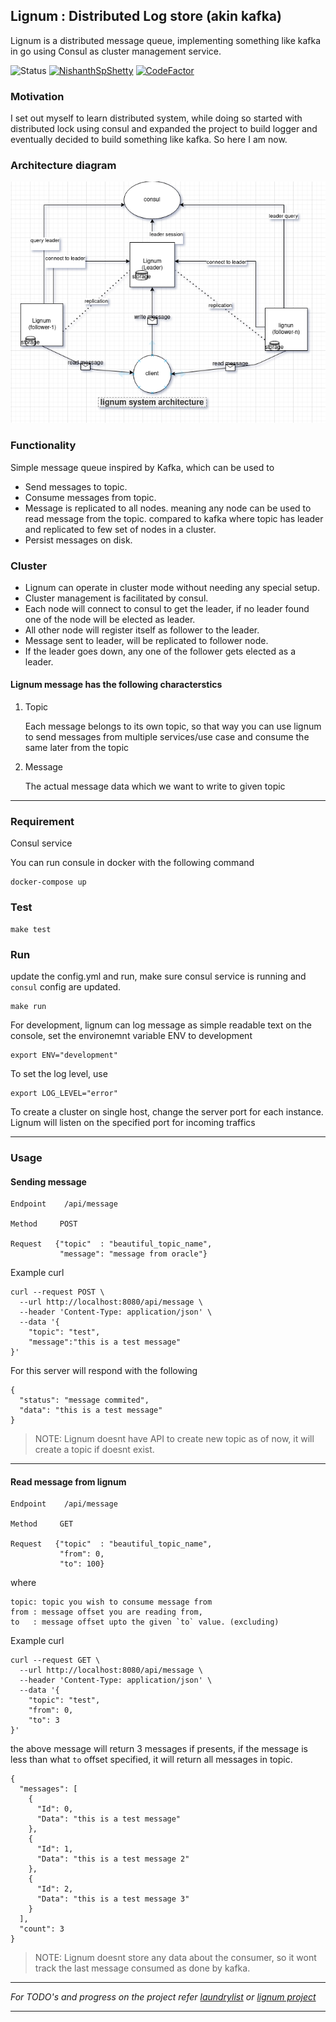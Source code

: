 ## Lignum : Distributed Log store (akin kafka)

Lignum is a distributed message queue, implementing something like kafka in go using Consul as cluster management service.

![Status](https://github.com/NishanthSpShetty/lignum/actions/workflows/go.yml/badge.svg)
[![NishanthSpShetty](https://circleci.com/gh/NishanthSpShetty/lignum.svg?style=svg&circle-token=4de78d34762f2fe9f94fdbfc8cb5d29b146e813b)](https://app.circleci.com/pipelines/github/NishanthSpShetty/lignum)
[![CodeFactor](https://www.codefactor.io/repository/github/nishanthspshetty/lignum/badge?s=82e5d72d47892bd920b35d26664d7d3b0643cdd8)](https://www.codefactor.io/repository/github/nishanthspshetty/lignum)

### Motivation
I set out myself to learn distributed system, while doing so started with distributed lock using consul and expanded the project to build logger and eventually decided to build something like kafka. So here I am now.

### Architecture diagram
![Lignum cluster](https://github.com/NishanthSpShetty/lignum/blob/master/resources/diagrams/lignum_system_design.png)


### Functionality
Simple message queue inspired by Kafka, which can be used to
   * Send messages to topic.
   * Consume messages from topic.
   * Message is replicated to all nodes. meaning any node can be used to read message from the topic. compared to kafka where topic has leader and replicated to few set of nodes in a cluster.
   * Persist messages on disk.
   
   
### Cluster
* Lignum can operate in cluster mode without needing any special setup.
* Cluster management is facilitated by consul.
* Each node will connect to consul to get the leader, if no leader found one of the node will be elected as leader.
* All other node will register itself as follower to the leader.
* Message sent to leader, will be replicated to follower node.
* If the leader goes down, any one of the follower gets elected as a leader.


#### Lignum message has the following characterstics

1. Topic

    Each message belongs to its own topic, so that way you can use lignum to send  messages from multiple services/use case and consume the same later from the topic

2.  Message

    The actual message data which we want to write to given topic

---

### Requirement
Consul service

You can run consule in docker with the following command
```
docker-compose up
```

### Test
```
make test
```

### Run
update the config.yml and run, make sure consul service is running and `consul` config are updated.
```
make run
```

For development, lignum can log message as simple readable text on the console, set the environemnt variable ENV to development 
```
export ENV="development"
```

To set the log level, use
```
export LOG_LEVEL="error"
```

To create a cluster on single host, change the server port for each instance.
Lignum will listen on the specified port for incoming traffics

---

### Usage

#### Sending message

```
Endpoint    /api/message

Method     POST

Request   {"topic"  : "beautiful_topic_name", 
           "message": "message from oracle"}
```

Example curl
```
curl --request POST \
  --url http://localhost:8080/api/message \
  --header 'Content-Type: application/json' \
  --data '{
	"topic": "test",
	"message":"this is a test message"
}'
```

For this server will respond with the following
```
{
  "status": "message commited",
  "data": "this is a test message"
}
```

> NOTE: Lignum doesnt have API to create new topic as of now, it will create a topic if doesnt exist.

---
#### Read message from lignum

```
Endpoint    /api/message

Method     GET

Request   {"topic"  : "beautiful_topic_name", 
           "from": 0,
           "to": 100}
```

where

    topic: topic you wish to consume message from
    from : message offset you are reading from,
    to   : message offset upto the given `to` value. (excluding)


Example curl

```
curl --request GET \
  --url http://localhost:8080/api/message \
  --header 'Content-Type: application/json' \
  --data '{
	"topic": "test",
	"from": 0,
	"to": 3
}'
```

the above message will return 3 messages if presents, if the message is less than what `to` offset specified, it will return all messages in topic.

```
{
  "messages": [
    {
      "Id": 0,
      "Data": "this is a test message"
    },
    {
      "Id": 1,
      "Data": "this is a test message 2"
    },
    {
      "Id": 2,
      "Data": "this is a test message 3"
    }
  ],
  "count": 3
}
```

> NOTE: Lignum doesnt store any data about the consumer, so it wont track the last message consumed as done by kafka. 
---

*For TODO's and progress on the project refer [laundrylist](https://github.com/NishanthSpShetty/lignum/blob/master/laundrylist.md) or [lignum project](https://github.com/NishanthSpShetty/lignum/projects/1)*

---

